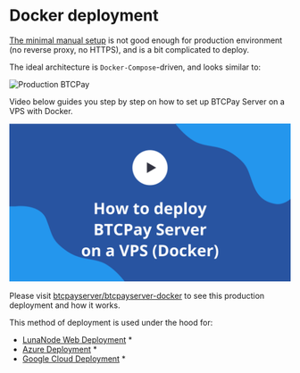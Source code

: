 # Docker deployment

[The minimal manual setup](ManualDeployment.md) is not good enough for production environment (no reverse proxy, no HTTPS), and is a bit complicated to deploy.

The ideal architecture is `Docker-Compose`-driven, and looks similar to:

![Production BTCPay](https://raw.githubusercontent.com/btcpayserver/btcpayserver-docker/master/Production/Production.png)

Video below guides you step by step on how to set up BTCPay Server on a VPS with Docker.

[![](img/thumbnails/BTCPayDockerDeploymentVPS.png)](https://www.youtube.com/watch?v=x6hqTFgHqhA)

Please visit [btcpayserver/btcpayserver-docker](https://github.com/btcpayserver/btcpayserver-docker) to see this production deployment and how it works.

This method of deployment is used under the hood for:
* [LunaNode Web Deployment](LunaNodeWebDeployment.md) *
* [Azure Deployment](AzureDeployment.md) *
* [Google Cloud Deployment](GoogleCloudDeployment.md) *
